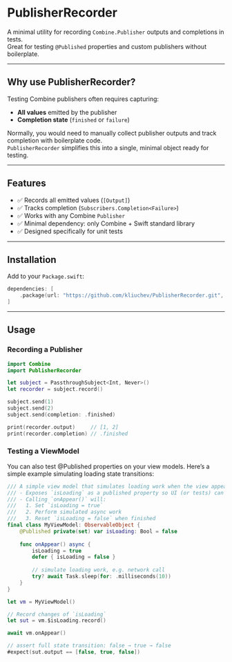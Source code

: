 # PublisherRecorder

A minimal utility for recording `Combine.Publisher` outputs and completions in tests.  
Great for testing `@Published` properties and custom publishers without boilerplate.

---

## Why use PublisherRecorder?

Testing Combine publishers often requires capturing:

- **All values** emitted by the publisher  
- **Completion state** (`finished` or `failure`)  

Normally, you would need to manually collect publisher outputs and track completion with boilerplate code.  
`PublisherRecorder` simplifies this into a single, minimal object ready for testing.

---

## Features

- ✅ Records all emitted values (`[Output]`)  
- ✅ Tracks completion (`Subscribers.Completion<Failure>`)  
- ✅ Works with any Combine `Publisher`  
- ✅ Minimal dependency: only Combine + Swift standard library  
- ✅ Designed specifically for unit tests

---

## Installation

Add to your `Package.swift`:

```swift
dependencies: [
    .package(url: "https://github.com/kliuchev/PublisherRecorder.git", from: "1.0.0")
]
```

---

## Usage

### Recording a Publisher

```swift
import Combine
import PublisherRecorder

let subject = PassthroughSubject<Int, Never>()
let recorder = subject.record()

subject.send(1)
subject.send(2)
subject.send(completion: .finished)

print(recorder.output)     // [1, 2]
print(recorder.completion) // .finished
```

### Testing a ViewModel

You can also test @Published properties on your view models.
Here’s a simple example simulating loading state transitions:

```swift
/// A simple view model that simulates loading work when the view appears.
/// - Exposes `isLoading` as a published property so UI (or tests) can observe changes.
/// - Calling `onAppear()` will:
///   1. Set `isLoading = true`
///   2. Perform simulated async work
///   3. Reset `isLoading = false` when finished
final class MyViewModel: ObservableObject {
    @Published private(set) var isLoading: Bool = false
            
    func onAppear() async {
        isLoading = true
        defer { isLoading = false }
        
        // simulate loading work, e.g. network call
        try? await Task.sleep(for: .milliseconds(10))
    }
}

let vm = MyViewModel()

// Record changes of `isLoading`
let sut = vm.$isLoading.record()

await vm.onAppear()

// assert full state transition: false → true → false
#expect(sut.output == [false, true, false])
```

